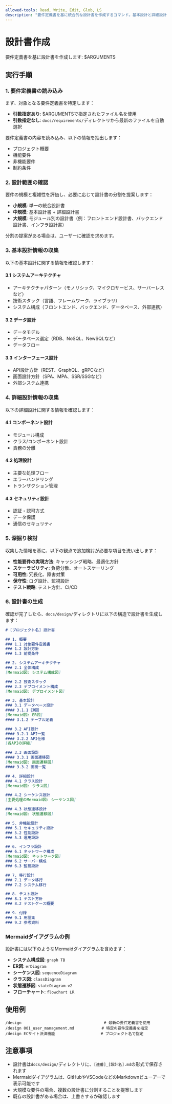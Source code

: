 ```yaml
---
allowed-tools: Read, Write, Edit, Glob, LS
description: "要件定義書を基に統合的な設計書を作成するコマンド。基本設計と詳細設計の両方を含み、Mermaidダイアグラムを活用して視覚的にわかりやすい設計書を生成します。"
---
```


# 設計書作成

要件定義書を基に設計書を作成します: $ARGUMENTS

## 実行手順

### 1. 要件定義書の読み込み

まず、対象となる要件定義書を特定します：

- **引数指定あり**: $ARGUMENTSで指定されたファイル名を使用
- **引数指定なし**: `docs/requirements/`ディレクトリから最新のファイルを自動選択

要件定義書の内容を読み込み、以下の情報を抽出します：
- プロジェクト概要
- 機能要件
- 非機能要件
- 制約条件

### 2. 設計範囲の確認

要件の規模と複雑性を評価し、必要に応じて設計書の分割を提案します：

- **小規模**: 単一の統合設計書
- **中規模**: 基本設計書 + 詳細設計書
- **大規模**: モジュール別の設計書（例：フロントエンド設計書、バックエンド設計書、インフラ設計書）

分割の提案がある場合は、ユーザーに確認を求めます。

### 3. 基本設計情報の収集

以下の基本設計に関する情報を確認します：

#### 3.1 システムアーキテクチャ
- アーキテクチャパターン（モノリシック、マイクロサービス、サーバーレスなど）
- 技術スタック（言語、フレームワーク、ライブラリ）
- システム構成（フロントエンド、バックエンド、データベース、外部連携）

#### 3.2 データ設計
- データモデル
- データベース選定（RDB、NoSQL、NewSQLなど）
- データフロー

#### 3.3 インターフェース設計
- API設計方針（REST、GraphQL、gRPCなど）
- 画面設計方針（SPA、MPA、SSR/SSGなど）
- 外部システム連携

### 4. 詳細設計情報の収集

以下の詳細設計に関する情報を確認します：

#### 4.1 コンポーネント設計
- モジュール構成
- クラス/コンポーネント設計
- 責務の分離

#### 4.2 処理設計
- 主要な処理フロー
- エラーハンドリング
- トランザクション管理

#### 4.3 セキュリティ設計
- 認証・認可方式
- データ保護
- 通信のセキュリティ

### 5. 深掘り検討

収集した情報を基に、以下の観点で追加検討が必要な項目を洗い出します：

- **性能要件の実現方法**: キャッシング戦略、最適化方針
- **スケーラビリティ**: 負荷分散、オートスケーリング
- **可用性**: 冗長化、障害対策
- **保守性**: ログ設計、監視設計
- **テスト戦略**: テスト方針、CI/CD

### 6. 設計書の生成

確認が完了したら、`docs/design/`ディレクトリに以下の構造で設計書を生成します：

```markdown
# [プロジェクト名] 設計書

## 1. 概要
### 1.1 対象要件定義書
### 1.2 設計方針
### 1.3 前提条件

## 2. システムアーキテクチャ
### 2.1 全体構成
[Mermaid図: システム構成図]

### 2.2 技術スタック
### 2.3 デプロイメント構成
[Mermaid図: デプロイメント図]

## 3. 基本設計
### 3.1 データベース設計
#### 3.1.1 ER図
[Mermaid図: ER図]
#### 3.1.2 テーブル定義

### 3.2 API設計
#### 3.2.1 API一覧
#### 3.2.2 API仕様
[各APIの詳細]

### 3.3 画面設計
#### 3.3.1 画面遷移図
[Mermaid図: 画面遷移図]
#### 3.3.2 画面一覧

## 4. 詳細設計
### 4.1 クラス設計
[Mermaid図: クラス図]

### 4.2 シーケンス設計
[主要処理のMermaid図: シーケンス図]

### 4.3 状態遷移設計
[Mermaid図: 状態遷移図]

## 5. 非機能設計
### 5.1 セキュリティ設計
### 5.2 性能設計
### 5.3 運用設計

## 6. インフラ設計
### 6.1 ネットワーク構成
[Mermaid図: ネットワーク図]
### 6.2 サーバー構成
### 6.3 監視設計

## 7. 移行設計
### 7.1 データ移行
### 7.2 システム移行

## 8. テスト設計
### 8.1 テスト方針
### 8.2 テストケース概要

## 9. 付録
### 9.1 用語集
### 9.2 参考資料
```

### Mermaidダイアグラムの例

設計書には以下のようなMermaidダイアグラムを含めます：

- **システム構成図**: `graph TB`
- **ER図**: `erDiagram`
- **シーケンス図**: `sequenceDiagram`
- **クラス図**: `classDiagram`
- **状態遷移図**: `stateDiagram-v2`
- **フローチャート**: `flowchart LR`

## 使用例

```
/design                                    # 最新の要件定義書を使用
/design 001_user_management.md            # 特定の要件定義書を指定
/design ECサイト決済機能                    # プロジェクト名で指定
```

## 注意事項

- 設計書は`docs/design/`ディレクトリに、`[連番]_[設計名].md`の形式で保存されます
- Mermaidダイアグラムは、GitHubやVSCodeなどのMarkdownビューアーで表示可能です
- 大規模な要件の場合、複数の設計書に分割することを提案します
- 既存の設計書がある場合は、上書きするか確認します